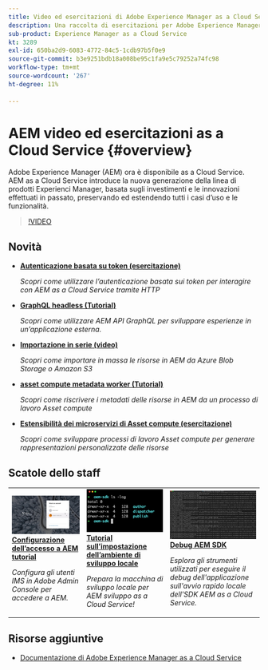 ```yaml
---
title: Video ed esercitazioni di Adobe Experience Manager as a Cloud Service
description: Una raccolta di esercitazioni per Adobe Experience Manager (AEM) as a Cloud Service
sub-product: Experience Manager as a Cloud Service
kt: 3289
exl-id: 650ba2d9-6083-4772-84c5-1cdb97b5f0e9
source-git-commit: b3e9251bdb18a008be95c1fa9e5c79252a74fc98
workflow-type: tm+mt
source-wordcount: '267'
ht-degree: 11%

---
```


# AEM video ed esercitazioni as a Cloud Service {#overview}

Adobe Experience Manager (AEM) ora è disponibile as a Cloud Service. AEM as a Cloud Service introduce la nuova generazione della linea di prodotti Experienci Manager, basata sugli investimenti e le innovazioni effettuati in passato, preservando ed estendendo tutti i casi d’uso e le funzionalità.

>[!VIDEO](https://video.tv.adobe.com/v/31085?quality=12&learn=on)

<div id="whats-new-section">

## Novità

* **[Autenticazione basata su token (esercitazione)](https://experienceleague.adobe.com/docs/experience-manager-learn/getting-started-with-aem-headless/authentication/overview.html)**

   *Scopri come utilizzare l’autenticazione basata sui token per interagire con AEM as a Cloud Service tramite HTTP*

* **[GraphQL headless (Tutorial)](https://experienceleague.adobe.com/docs/experience-manager-learn/getting-started-with-aem-headless/graphql/overview.html?lang=it)**

   *Scopri come utilizzare AEM API GraphQL per sviluppare esperienze in un’applicazione esterna.*

* **[Importazione in serie (video)](./migration/bulk-import.md)**

   *Scopri come importare in massa le risorse in AEM da Azure Blob Storage o Amazon S3*

* **[asset compute metadata worker (Tutorial)](./asset-compute/advanced/metadata.md)**

   *Scopri come riscrivere i metadati delle risorse in AEM da un processo di lavoro Asset compute*

* **[Estensibilità dei microservizi di Asset compute (esercitazione)](./asset-compute/overview.md)**

   *Scopri come sviluppare processi di lavoro Asset compute per generare rappresentazioni personalizzate delle risorse*

</div>

<div id="recs-overview-body-1"></div>
<div id="recs-overview-body-2"></div>
<div id="recs-overview-body-3"></div>
<div id="recs-overview-body-4"></div>
<div id="recs-overview-body-5"></div>
<div id="recs-overview-body-6"></div>

<div id="staff-picks-section">

## Scatole dello staff

<table>
   <td>
      <a href="./accessing/overview.md">
      <img alt="Configurazione dell’accesso a AEM as a Cloud Service" src="./assets/overview/staff-pick__accessing.png"/>
      </a>
      <div>
         <a href="./accessing/overview.md">
         <strong>Configurazione dell’accesso a AEM tutorial</strong>
         </a>
      </div>
      <p>
         <em>Configura gli utenti IMS in Adobe Admin Console per accedere a AEM.</em>
      <p>
   </td>   
   <td>
      <a href="./local-development-environment/overview.md">
      <img alt="Tutorial sulla configurazione dell’ambiente di sviluppo locale" src="./assets/overview/staff-pick__local-development-environment-set-up.png"/>
      </a>
      <div>
         <a href="./local-development-environment/overview.md">
         <strong>Tutorial sull’impostazione dell’ambiente di sviluppo locale</strong>
         </a>
      </div>
      <p>
         <em>Prepara la macchina di sviluppo locale per AEM sviluppo as a Cloud Service!</em>
      <p>
   </td>   
   <td>
      <a href="./debugging/aem-sdk-local-quickstart/overview.md">
      <img alt="Eseguire il debug dell’avvio rapido locale AEM SDK" src="./assets/overview/staff-pick__debugging.png"/>
      </a>
      <div>
         <a href="./debugging/aem-sdk-local-quickstart/overview.md">
         <strong>Debug AEM SDK</strong>
         </a>
      </div>
      <p>
         <em>Esplora gli strumenti utilizzati per eseguire il debug dell'applicazione sull'avvio rapido locale dell'SDK AEM as a Cloud Service.</em>
      <p>
   </td>
</table>

</div>

## Risorse aggiuntive

* [Documentazione di Adobe Experience Manager as a Cloud Service](https://experienceleague.adobe.com/docs/experience-manager-cloud-service/landing/home.html?lang=it)
